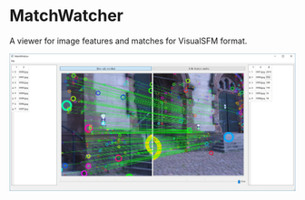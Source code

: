# MatchWatcher

A viewer for image features and matches for VisualSFM format.

![alt text](screenshot.jpg "text")
